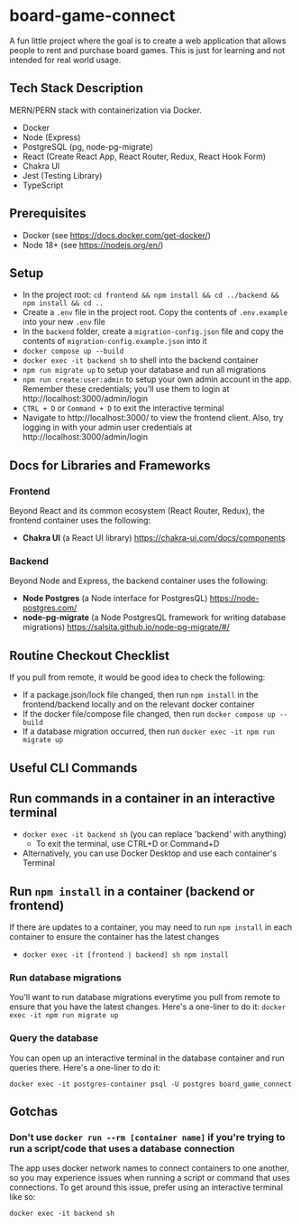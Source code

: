 # board-game-connect
A fun little project where the goal is to create a web application that allows people to rent and purchase board games. This is just for learning and not intended for real world usage.

## Tech Stack Description
MERN/PERN stack with containerization via Docker.
- Docker
- Node (Express)
- PostgreSQL (pg, node-pg-migrate)
- React (Create React App, React Router, Redux, React Hook Form)
- Chakra UI
- Jest (Testing Library)
- TypeScript

## Prerequisites
- Docker (see https://docs.docker.com/get-docker/)
- Node 18+ (see https://nodejs.org/en/)
 
## Setup
- In the project root: `cd frontend && npm install && cd ../backend && npm install && cd ..`
- Create a `.env` file in the project root. Copy the contents of `.env.example` into your new `.env` file
- In the `backend` folder, create a `migration-config.json` file and copy the contents of `migration-config.example.json` into it
- `docker compose up --build`
- `docker exec -it backend sh` to shell into the backend container
- `npm run migrate up` to setup your database and run all migrations
- `npm run create:user:admin` to setup your own admin account in the app. Remember these credentials; you'll use them to login at http://localhost:3000/admin/login
- `CTRL + D` or `Command + D` to exit the interactive terminal
- Navigate to http://localhost:3000/ to view the frontend client. Also, try logging in with your admin user credentials at http://localhost:3000/admin/login

## Docs for Libraries and Frameworks

### Frontend
Beyond React and its common ecosystem (React Router, Redux), the frontend container uses the following:
- **Chakra UI** (a React UI library) https://chakra-ui.com/docs/components

### Backend
Beyond Node and Express, the backend container uses the following:
- **Node Postgres** (a Node interface for PostgresQL) https://node-postgres.com/
- **node-pg-migrate** (a Node PostgresQL framework for writing database migrations) https://salsita.github.io/node-pg-migrate/#/

## Routine Checkout Checklist
If you pull from remote, it would be good idea to check the following:
- If a package.json/lock file changed, then run `npm install` in the frontend/backend locally and on the relevant docker container
- If the docker file/compose file changed, then run `docker compose up --build`
- If a database migration occurred, then run `docker exec -it npm run migrate up`

## Useful CLI Commands
## Run commands in a container in an interactive terminal
- `docker exec -it backend sh` (you can replace 'backend' with anything)
  - To exit the terminal, use CTRL+D or Command+D
- Alternatively, you can use Docker Desktop and use each container's Terminal

## Run `npm install` in a container (backend or frontend)
If there are updates to a container, you may need to run `npm install` in each container to ensure the container has the latest changes
- `docker exec -it [frontend | backend] sh npm install`

### Run database migrations
You'll want to run database migrations everytime you pull from remote to ensure that you have the latest changes. Here's a one-liner to do it:
`docker exec -it npm run migrate up`

### Query the database
You can open up an interactive terminal in the database container and run queries there. Here's a one-liner to do it:

`docker exec -it postgres-container psql -U postgres board_game_connect`

## Gotchas

### Don't use `docker run --rm [container name]` if you're trying to run a script/code that uses a database connection
The app uses docker network names to connect containers to one another, so you may experience issues when running a script or command that uses connections. To get around this issue, prefer using an interactive terminal like so:

`docker exec -it backend sh`
